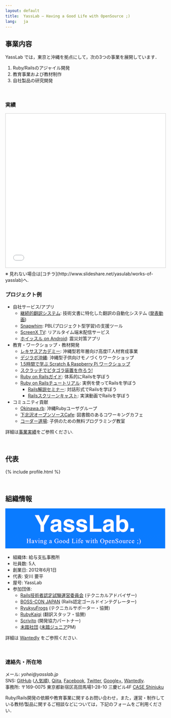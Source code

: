 ```yaml
---
layout: default
title:  YassLab – Having a Good Life with OpenSource ;)
lang:   ja
---
```


## 事業内容

YassLab では，東京と沖縄を拠点にして，次の3つの事業を展開しています．

1. Ruby/Railsのアジャイル開発
2. 教育事業および教材制作
3. 自社製品の研究開発

<br />

### 実績

<iframe src="//www.slideshare.net/slideshow/embed_code/key/imnwbuxNCHja1H" width="595" height="485" frameborder="0" marginwidth="0" marginheight="0" scrolling="no" style="border:1px solid #CCC; border-width:1px; margin-bottom:5px; max-width: 100%;" allowfullscreen> </iframe>
※ 見れない場合は[コチラ](http://www.slideshare.net/yasulab/works-of-yasslab)へ.

<br />

### プロジェクト例

- 自社サービス/アプリ
   - [継続的翻訳システム](https://speakerdeck.com/yasulab/how-we-continuously-translate-tech-docs): 技術文書に特化した翻訳の自動化システム ([発表動画](https://www.youtube.com/watch?v=7cqOJtL5Fvc))
   - [Snapwhim](http://www.snapwhim.com/): PBL(プロジェクト型学習)の支援ツール
   - [ScreenX TV](http://screenx.tv/): リアルタイム端末配信サービス
   - [ホイッスル on Android](https://play.google.com/store/apps/details?id=org.sorarier.whistle): 震災対策アプリ
- 教育・ワークショップ・教材開発
   - [レキサスアカデミー](http://academy.lexues.co.jp/): 沖縄型若年層向け高度IT人材育成事業
   - [デジラボ沖縄](https://www.facebook.com/DigiLabOkinawa/): 沖縄型子供向けモノづくりワークショップ
   - [1.5時間で学ぶ Scratch & Raspberry Pi ワークショップ](/ja/workshops/raspi)
   - [スクラッチでピタゴラ装置を作ろう!](http://pegpeg.jp/tool/2014/09/09/686)
   - [Ruby on Railsガイド](http://railsguides.jp): 体系的にRailsを学ぼう
   - [Ruby on Railsチュートリアル](http://railstutorial.jp): 実例を使ってRailsを学ぼう
      - [Rails解説セミナー](http://railstutorial.jp/seminars): 対話形式でRailsを学ぼう
	  - [Railsスクリーンキャスト](http://railstutorial.jp/screencasts): 実演動画でRailsを学ぼう
- コミュニティ貢献
   - [Okinawa.rb](http://ruby.okinawa/): 沖縄Rubyユーザグループ
   - [下北沢オープンソースCafe](http://www.osscafe.net/): 図書館のあるコワーキングカフェ
   - [コーダー道場](http://coderdojo.jp/): 子供のための無料プログラミング教室

詳細は[事業実績](/ja/works)をご参照ください.

<br />

## 代表

{% include profile.html %}

<br />

## 組織情報

![YassLab](/img/logo_rect_copy.png)

- 組織体: 給与支払事務所
- 社員数: 5人
- 創業日: 2012年6月1日
- 代表: 安川 要平
- 屋号: YassLab
- 参加団体: 
    - [Rails技術者認定試験運営委員会](http://www.railscp.com/aboutus/) (テクニカルアドバイザー)
    - [BOSS-CON JAPAN](http://www.boss-con.jp/railspartner/) (Rails認定ゴールドインテグレーター)
	- [RyukyuFrogs](http://www.ryukyu-frogs.com/) (テクニカルサポーター・協賛)
	- [RubyKaigi](http://rubykaigi.org/) (翻訳スタッフ・協賛)
	- [Scrivito](https://scrivito.com/partners) (開発協力パートナー)
	- [未踏社団](http://www.mitou.org/) ([未踏ジュニア](http://jr.mitou.org/)PM)

詳細は [Wantedly](https://www.wantedly.com/companies/YassLab) をご参照ください.

<br />

<h3 id="contact">連絡先・所在地</h3>

メール: _yohei@yasslab.jp_   
SNS: 
[GitHub](https://github.com/yasslab) ([人気順](https://github.com/search?utf8=%E2%9C%93&q=user%3Ayasslab+fork%3Atrue&type=Repositories&ref=searchresults)), 
[Qiita](http://qiita.com/organizations/yasslab), 
[Facebook](https://www.facebook.com/yasslab.jp), 
[Twitter](https://twitter.com/YassLab), 
[Google+](https://plus.google.com/+YassLab), 
[Wantedly](https://www.wantedly.com/companies/YassLab).   
事務所: 〒169-0075 東京都新宿区高田馬場1-28-10 三慶ビル4F [CASE Shinjuku](http://case-shinjuku.com/access/)  

Ruby/Rails開発の依頼や教育事業に関するお問い合わせ，また，運営・制作している教材/製品に関するご相談などについては，下記のフォームをご利用ください．  
